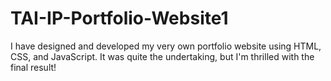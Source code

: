 # TAI-IP-Portfolio-Website1
I have designed and developed my very own portfolio website using HTML, CSS, and JavaScript. It was quite the undertaking, but I'm thrilled with the final result!
